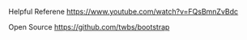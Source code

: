 Helpful Referene
  https://www.youtube.com/watch?v=FQsBmnZvBdc
  
Open Source 
  https://github.com/twbs/bootstrap 
 

